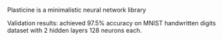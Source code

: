 Plasticine is a minimalistic neural network library

Validation results: achieved 97.5% accuracy on MNIST handwritten digits dataset with 2 hidden layers 128 neurons each.
